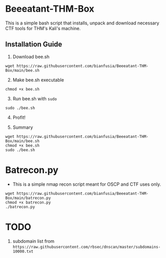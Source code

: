 # Beeeatant-THM-Box
This is a simple bash script that installs, unpack and download necessary CTF tools for THM's Kali's machine.

## Installation Guide
1. Download bee.sh
```
wget https://raw.githubusercontent.com/bianfusia/Beeeatant-THM-Box/main/bee.sh
```
2. Make bee.sh executable
```
chmod +x bee.sh
```
3. Run bee.sh with ```sudo```
```
sudo ./bee.sh
```
4. Profit!

5. Summary
```
wget https://raw.githubusercontent.com/bianfusia/Beeeatant-THM-Box/main/bee.sh
chmod +x bee.sh
sudo ./bee.sh
```
# Batrecon.py
- This is a simple nmap recon script meant for OSCP and CTF uses only.
```
wget https://raw.githubusercontent.com/bianfusia/Beeeatant-THM-Box/main/batrecon.py
chmod +x batrecon.py
./batrecon.py
```

# TODO
1. subdomain list from ```https://raw.githubusercontent.com/rbsec/dnscan/master/subdomains-10000.txt```
